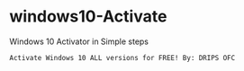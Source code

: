 # windows10-Activate
 Windows 10 Activator in Simple steps

```Activate Windows 10 ALL versions for FREE! By: DRIPS OFC```